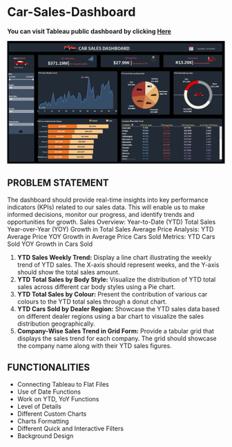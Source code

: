 # Car-Sales-Dashboard

**You can visit Tableau public dashboard by clicking [Here](https://public.tableau.com/app/profile/abishek.james/viz/CarSalesDashboard_17012692696660/Dashboard1)**

![This is an image](https://github.com/abishekjames/Car-Sales-Dashboard/blob/main/Screenshot.png)

## PROBLEM STATEMENT
The dashboard should provide real-time insights into key performance indicators (KPIs) related to our sales data. This will enable us to make informed decisions, monitor our progress, and identify trends and opportunities for growth.
Sales Overview:
Year-to-Date (YTD) Total Sales
Year-over-Year (YOY) Growth in Total Sales
Average Price Analysis:
YTD Average Price
YOY Growth in Average Price
Cars Sold Metrics:
YTD Cars Sold
YOY Growth in Cars Sold

1. **YTD Sales Weekly Trend:** Display a line chart illustrating the weekly trend of YTD sales. The X-axis should represent weeks, and the Y-axis should show the total sales amount.
2. **YTD Total Sales by Body Style:** Visualize the distribution of YTD total sales across different car body styles using a Pie chart.
3. **YTD Total Sales by Colour:** Present the contribution of various car colours to the YTD total sales through a donut chart.
4. **YTD Cars Sold by Dealer Region:** Showcase the YTD sales data based on different dealer regions using a bar chart to visualize the sales distribution geographically.
5. **Company-Wise Sales Trend in Grid Form:** Provide a tabular grid that displays the sales trend for each company. The grid should showcase the company name along with their YTD sales figures.

## FUNCTIONALITIES

* Connecting Tableau to Flat Files
* Use of Date Functions
* Work on YTD, YoY Functions
* Level of Details
* Different Custom Charts
* Charts Formatting
* Different Quick and Interactive Filters
* Background Design


